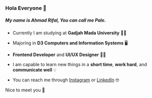 ### Hola Everyone :raised_hands:

##### My name is Ahmad Rifal, You can call me Pale.

- Currently I am studying at **Gadjah Mada University** :man_student:

- Majoring in **D3 Computers and Information Systems** :desktop_computer:

- **Frontend Developer** and **UI/UX Designer** :man_technologist:

- I am capable to learn new things in a **short time**, **work hard**, and **communicate well** :bulb:

- You can reach me through [Instagram](https://www.instagram.com/rifalahmd2) or [LinkedIn](https://www.linkedin.com/in/ahmad-rifal-320b3b115/) :nerd_face:

Nice to meet you :wave:

<!--
**regalforlyfe/regalforlyfe** is a ✨ _special_ ✨ repository because its `README.md` (this file) appears on your GitHub profile.

Here are some ideas to get you started:

- 🔭 I’m currently working on ...
- 🌱 I’m currently learning ...
- 👯 I’m looking to collaborate on ...
- 🤔 I’m looking for help with ...
- 💬 Ask me about ...
- 📫 How to reach me: ...
- 😄 Pronouns: ...
- ⚡ Fun fact: ...
-->
